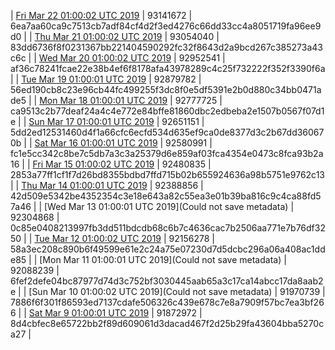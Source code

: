 | [Fri Mar 22 01:00:02 UTC 2019](https://transfer.sh/160CnH/trcninja-dbdump-20190322010002.tar.bz2) | 93141672 | 6ea7aa60ca9c7513cb7adf84cf4d2f3ed4276c66dd33cc4a8051719fa96ee9d0 | 
| [Thu Mar 21 01:00:02 UTC 2019](https://transfer.sh/4Ssrt/trcninja-dbdump-20190321010002.tar.bz2) | 93054040 | 83dd6736f8f0231367bb221404590292fc32f8643d2a9bcd267c385273a43c6c | 
| [Wed Mar 20 01:00:02 UTC 2019](https://transfer.sh/Gqd4l/trcninja-dbdump-20190320010002.tar.bz2) | 92952541 | af36c78241fcae22e38b4ef6f8178afa43978289c4c25f732222f352f3390f6a | 
| [Tue Mar 19 01:00:01 UTC 2019](https://transfer.sh/qNCOQ/trcninja-dbdump-20190319010001.tar.bz2) | 92879782 | 56ed190cb8c23e96cb44fc499255f3dc8f0e5df5391e2b0d880c34bb0471ade5 | 
| [Mon Mar 18 01:00:01 UTC 2019](https://transfer.sh/lazP7/trcninja-dbdump-20190318010001.tar.bz2) | 92777725 | ca9513c2b77deaf24a4c4e772e84bffe81860dbc2edbeba2e1507b0567f07d1e | 
| [Sun Mar 17 01:00:01 UTC 2019](https://transfer.sh/vxEA9/trcninja-dbdump-20190317010001.tar.bz2) | 92651151 | 5dd2ed12531460d4f1a66cfc6ecfd534d635ef9ca0de8377d3c2b67dd360670b | 
| [Sat Mar 16 01:00:01 UTC 2019](https://transfer.sh/Yan7M/trcninja-dbdump-20190316010001.tar.bz2) | 92580991 | fc1e5cc342c8be7c5db7a3c3a25379d6e859af03fca4354e0473c8fca93b2a16 | 
| [Fri Mar 15 01:00:02 UTC 2019](https://transfer.sh/WRDnY/trcninja-dbdump-20190315010002.tar.bz2) | 92480835 | 2853a77ff1cf1f7d26bd8355bdbd7ffd715b02b655924636a98b5751e9762c13 | 
| [Thu Mar 14 01:00:01 UTC 2019](https://transfer.sh/j9ajj/trcninja-dbdump-20190314010001.tar.bz2) | 92388856 | 42d509e5342be4352354c3e18e643a82c55ea3e01b39ba816c9c4ca88fd57a46 | 
| [Wed Mar 13 01:00:01 UTC 2019](Could not save metadata) | 92304868 | 0c85e0408213997fb3dd511bdcdb68c6b7c4636cac7b2506aa771e7b76df3250 | 
| [Tue Mar 12 01:00:02 UTC 2019]() | 92156278 | 58a3ec208c890b6f49599e61e2c24a75e07230d7d5dcbc296a06a408ac1dde85 | 
| [Mon Mar 11 01:00:01 UTC 2019](Could not save metadata) | 92088239 | 6fef2defe04bc87977d74d3c752bf3030445aab65a3c17ca14abcc17da8aab2e | 
| [Sun Mar 10 01:00:02 UTC 2019](Could not save metadata) | 91970739 | 7886f6f301f86593ed7137cdafe506326c439e678c7e8a7909f57bc7ea3bf266 | 
| [Sat Mar  9 01:00:01 UTC 2019]() | 91872972 | 8d4cbfec8e65722bb2f89d609061d3dacad467f2d25b29fa43604bba5270ca27 | 
